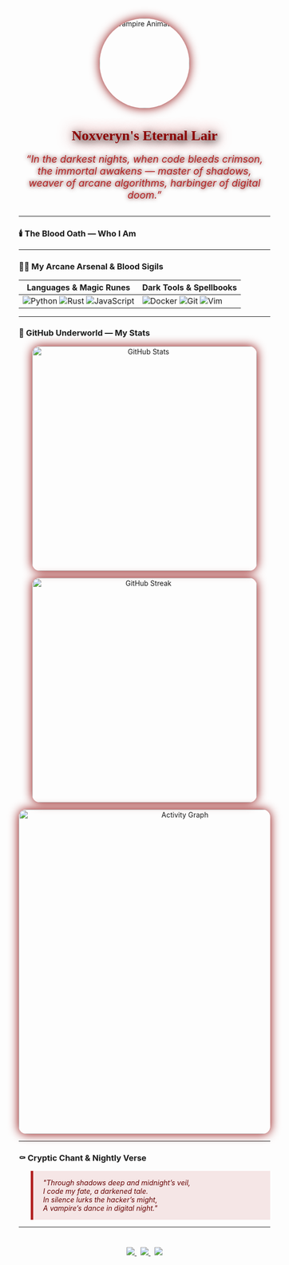<!-- START PROFILE README -->

<p align="center">
  <img src="https://raw.githubusercontent.com/Noxveryn/Noxveryn-Lair/main/assets/vampire-dracula-animated.gif" alt="Vampire Animation" width="180" style="border-radius: 50%; box-shadow: 0 0 20px #8B0000;" />
</p>

<h1 align="center" style="font-family: 'Cinzel', serif; color:#8B0000; text-shadow: 3px 3px 15px #000000, 0 0 30px #B22222;">
  🦇 Noxveryn's Eternal Lair 🦇
</h1>

<p align="center" style="font-size:20px; color:#B22222; font-style: italic; max-width: 700px; margin: 10px auto 30px auto; text-shadow: 0 0 8px #550000;">
  <em>“In the darkest nights, when code bleeds crimson,<br>
  the immortal awakens — master of shadows,<br>
  weaver of arcane algorithms, harbinger of digital doom.”</em>
</p>

---

### 🕯️ The Blood Oath — Who I Am






---

### 🧛‍♂️ My Arcane Arsenal & Blood Sigils

| Languages & Magic Runes                                                                                     | Dark Tools & Spellbooks                                                 |
|-------------------------------------------------------------------------------------------------------------|------------------------------------------------------------------------|
| ![Python](https://img.shields.io/badge/-Python-306998?logo=python&logoColor=white&style=for-the-badge) ![Rust](https://img.shields.io/badge/-Rust-000000?logo=rust&logoColor=white&style=for-the-badge) ![JavaScript](https://img.shields.io/badge/-JavaScript-ffdd57?logo=javascript&logoColor=black&style=for-the-badge) | ![Docker](https://img.shields.io/badge/-Docker-2496ED?logo=docker&logoColor=white&style=for-the-badge) ![Git](https://img.shields.io/badge/-Git-F05032?logo=git&logoColor=white&style=for-the-badge) ![Vim](https://img.shields.io/badge/-Vim-019733?logo=vim&logoColor=white&style=for-the-badge) |

---

### 🦇 GitHub Underworld — My Stats

<p align="center">
  <img src="https://github-readme-stats.vercel.app/api?username=Noxveryn&show_icons=true&theme=dark&count_private=true&hide_border=true" alt="GitHub Stats" width="450" style="border-radius: 15px; box-shadow: 0 0 20px #8B0000;" />
</p>

<p align="center" style="margin-top:10px;">
  <img src="https://github-readme-streak-stats.herokuapp.com/?user=Noxveryn&theme=dark&hide_border=true" alt="GitHub Streak" width="450" style="border-radius: 15px; box-shadow: 0 0 20px #8B0000;" />
</p>

<p align="center" style="margin-top:10px;">
  <img src="https://github-readme-activity-graph.vercel.app/graph?username=Noxveryn&theme=react-dark&hide_border=true" alt="Activity Graph" width="650" style="border-radius: 15px; box-shadow: 0 0 20px #8B0000;" />
</p>

---

### ⚰️ Cryptic Chant & Nightly Verse

<blockquote style="border-left: 5px solid #B22222; background: rgba(178, 34, 34, 0.1); padding: 15px 20px; font-style: italic; color:#660000;">
"Through shadows deep and midnight’s veil,<br>
I code my fate, a darkened tale.<br>
In silence lurks the hacker’s might,<br>
A vampire’s dance in digital night."
</blockquote>

---

<p align="center" style="margin-top: 40px;">
  <a href="https://github.com/Noxveryn" target="_blank">
    <img src="https://img.shields.io/badge/GitHub-Noxveryn-000000?style=for-the-badge&logo=github&logoColor=white" />
  </a>
  &nbsp;
  <a href="https://www.linkedin.com/in/noxveryn" target="_blank">
    <img src="https://img.shields.io/badge/LinkedIn-Noxveryn-0A66C2?style=for-the-badge&logo=linkedin&logoColor=white" />
  </a>
  &nbsp;
  <a href="mailto:noxveryn@example.com" target="_blank">
    <img src="https://img.shields.io/badge/Email-Contact-8B0000?style=for-the-badge&logo=gmail&logoColor=white" />
  </a>
</p>

<!-- END PROFILE README -->

